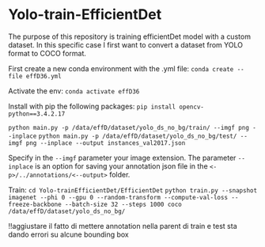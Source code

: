 # Yolo-train-EfficientDet
The purpose of this repository is training efficientDet model with a custom dataset.
In this specific case I first want to convert a dataset from YOLO format to COCO format.

First create a new conda environment with the .yml file:
`conda create --file effD36.yml`

Activate the env:
`conda activate effD36`

Install with pip the following packages:
`pip install opencv-python==3.4.2.17`

`python main.py -p /data/effD/dataset/yolo_ds_no_bg/train/ --imgf png --inplace`
`python main.py -p /data/effD/dataset/yolo_ds_no_bg/test/ --imgf png --inplace --output instances_val2017.json`

Specify in the `--imgf` parameter your image extension.
The parameter `--inplace` is an option for saving your annotation json file in the `<-p>/../annotations/<--output>` folder.


Train:
`cd Yolo-trainEfficientDet/EfficientDet`
`python train.py --snapshot imagenet --phi 0 --gpu 0 --random-transform --compute-val-loss --freeze-backbone --batch-size 32 --steps 1000 coco /data/effD/dataset/yolo_ds_no_bg/`

!!aggiustare il fatto di mettere annotation nella parent di train e test
sta dando errori su alcune bounding box
